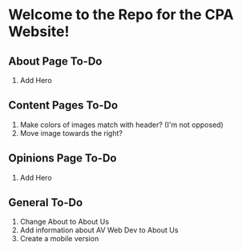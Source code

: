 # Welcome to the Repo for the CPA Website!

## About Page To-Do

1. Add Hero

## Content Pages To-Do

1. Make colors of images match with header? (I'm not opposed)
2. Move image towards the right?

## Opinions Page To-Do

1. Add Hero

## General To-Do

1. Change About to About Us
2. Add information about AV Web Dev to About Us
3. Create a mobile version
